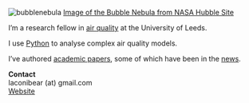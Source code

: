 ![bubblenebula](![bubble_nebula_crop](https://user-images.githubusercontent.com/19871268/126072408-ca99774f-f8b2-4a41-9491-f29afa6f9679.jpg))
[Image of the Bubble Nebula from NASA Hubble Site](https://hubblesite.org/contents/media/images/2016/13/3725-Image.html)  

I’m a research fellow in [air quality](https://www.lukeconibear.com/airpollution.html) at the University of Leeds.

I use [Python](https://www.lukeconibear.com/software.html) to analyse complex air quality models.

I’ve authored [academic papers](https://www.lukeconibear.com/publications.html), some of which have been in the [news](https://www.lukeconibear.com/news.html).

**Contact**  
laconibear (at) gmail.com  
[Website](https://www.lukeconibear.com/)  
